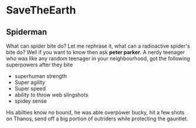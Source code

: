 # SaveTheEarth
## Spiderman
What can spider bite do? Let me rephrase it, what can a radioactive spider's bite do?
Well if you want to know then ask **peter parker**. A nerdy teenager who was like any random teenager in your neighbourhood, got the following superpowers after they bite
* superhuman strength
* Super agility
* Super speed
* ability to throw web slingshots
* spidey sense


His abilties know no bound, he was able overpower bucky, hit a few shots on Thanos, send off a big portion of outriders while protecting the gauntlet.
